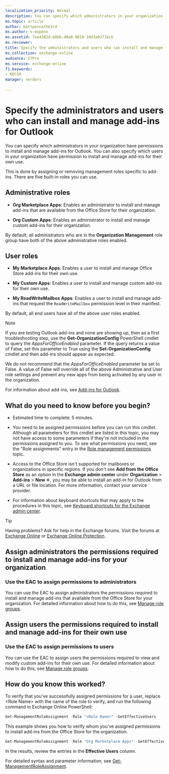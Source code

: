 ```yaml
---
localization_priority: Normal
description: You can specify which administrators in your organization have permissions to install and manage add-ins for Outlook. You can also specify which users in your organization have permission to install and manage add-ins for their own use.
ms.topic: article
author: mattpennathe3rd
ms.author: v-mapenn
ms.assetid: 7ee4302d-b8bb-40a0-9810-10d3a0271bcb
ms.reviewer: 
title: Specify the administrators and users who can install and manage add-ins for Outlook
ms.collection: exchange-online
audience: ITPro
ms.service: exchange-online
f1.keywords:
- NOCSH
manager: serdars

---
```


# Specify the administrators and users who can install and manage add-ins for Outlook

You can specify which administrators in your organization have permissions to install and manage add-ins for Outlook. You can also specify which users in your organization have permission to install and manage add-ins for their own use.

This is done by assigning or removing management roles specific to add-ins. There are five built-in roles you can use.

## Administrative roles

- **Org Marketplace Apps**: Enables an administrator to install and manage add-ins that are available from the Office Store for their organization.

- **Org Custom Apps**: Enables an administrator to install and manage custom add-ins for their organization.

By default, all administrators who are in the **Organization Management** role group have both of the above administrative roles enabled.

## User roles

- **My Marketplace Apps**: Enables a user to install and manage Office Store add-ins for their own use.

- **My Custom Apps**: Enables a user to install and manage custom add-ins for their own use.

- **My ReadWriteMailbox Apps**: Enables a user to install and manage add-ins that request the `ReadWriteMailbox` permission level in their manifest.

 By default, all end users have all of the above user roles enabled.

> [!NOTE]
>
> If you are testing Outlook add-ins and none are showing up, then as a first troubleshooting step, use the **Get-OrganizationConfig** PowerShell cmdlet to query the *AppsForOfficeEnabled* parameter. If the query returns a value of False, set this parameter to True using the **Set-OrganizationConfig** cmdlet and then add-ins should appear as expected.
>
> We do not recommend that the *AppsForOfficeEnabled* parameter be set to False. A value of False will override all of the above Administrative and User role settings and prevent any new apps from being activated by any user in the organization.

For information about add-ins, see [Add-ins for Outlook](add-ins-for-outlook.md).

## What do you need to know before you begin?

- Estimated time to complete: 5 minutes.

- You need to be assigned permissions before you can run this cmdlet. Although all parameters for this cmdlet are listed in this topic, you may not have access to some parameters if they're not included in the permissions assigned to you. To see what permissions you need, see the "Role assignments" entry in the [Role management permissions](https://technet.microsoft.com/library/cb9591c4-fbb3-4199-8007-6bbfdfd5a2e9.aspx) topic.

- Access to the Office Store isn't supported for mailboxes or organizations in specific regions. If you don't see **Add from the Office Store** as an option in the **Exchange admin center** under **Organization** \> **Add-ins** \> **New** ![Add Icon](../../media/ITPro_EAC_AddIcon.gif), you may be able to install an add-in for Outlook from a URL or file location. For more information, contact your service provider.

- For information about keyboard shortcuts that may apply to the procedures in this topic, see [Keyboard shortcuts for the Exchange admin center](../../accessibility/keyboard-shortcuts-in-admin-center.md).

> [!TIP]
> Having problems? Ask for help in the Exchange forums. Visit the forums at [Exchange Online](https://go.microsoft.com/fwlink/p/?linkId=267542) or [Exchange Online Protection](https://go.microsoft.com/fwlink/p/?linkId=285351).

## Assign administrators the permissions required to install and manage add-ins for your organization

### Use the EAC to assign permissions to administrators

You can use the EAC to assign administrators the permissions required to install and manage add-ins that available from the Office Store for your organization. For detailed information about how to do this, see [Manage role groups](https://technet.microsoft.com/library/ab9b7a3b-bf67-4ba1-bde5-8e6ac174b82c.aspx).

## Assign users the permissions required to install and manage add-ins for their own use

### Use the EAC to assign permissions to users

You can use the EAC to assign users the permissions required to view and modify custom add-ins for their own use. For detailed information about how to do this, see [Manage role groups](https://technet.microsoft.com/library/ab9b7a3b-bf67-4ba1-bde5-8e6ac174b82c.aspx).

## How do you know this worked?

To verify that you've successfully assigned permissions for a user, replace \<Role  Name\> with the name of the role to verify, and run the following command in Exchange Online PowerShell:

```PowerShell
Get-ManagementRoleAssignment -Role "<Role Name>" -GetEffectiveUsers
```

This example shows you how to verify whom you've assigned permissions to install add-ins from the Office Store for the organization.

```PowerShell
Get-ManagementRoleAssignment -Role "Org Marketplace Apps" -GetEffectiveUsers
```

In the results, review the entries in the **Effective Users** column.

For detailed syntax and parameter information, see [Get-ManagementRoleAssignment](https://docs.microsoft.com/powershell/module/exchange/get-managementroleassignment).
